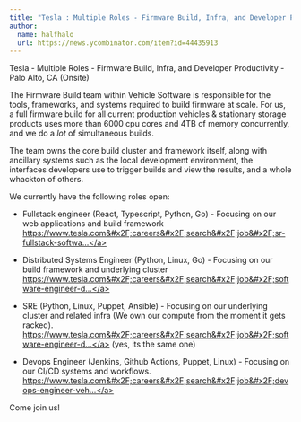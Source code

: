 ```yaml
---
title: "Tesla : Multiple Roles - Firmware Build, Infra, and Developer Productivity"
author:
  name: halfhalo
  url: https://news.ycombinator.com/item?id=44435913
---
```


<JobNavigation />

Tesla - Multiple Roles - Firmware Build, Infra, and Developer Productivity - Palo Alto, CA (Onsite)

The Firmware Build team within Vehicle Software is responsible for the tools, frameworks, and systems required to build firmware at scale.  For us, a full firmware build for all current production vehicles &amp; stationary storage products uses more than 6000 cpu cores and 4TB of memory concurrently, and we do a _lot_ of simultaneous builds.

The team owns the core build cluster and framework itself, along with ancillary systems such as the local development environment, the interfaces developers use to trigger builds and view the results, and a whole whackton of others.

We currently have the following roles open:
* Fullstack engineer (React, Typescript, Python, Go) - Focusing on our web applications and build framework <a href="https:&#x2F;&#x2F;www.tesla.com&#x2F;careers&#x2F;search&#x2F;job&#x2F;sr-fullstack-software-engineer-build-infrastructure-239547" rel="nofollow">https:&#x2F;&#x2F;www.tesla.com&#x2F;careers&#x2F;search&#x2F;job&#x2F;sr-fullstack-softwa...</a>

* Distributed Systems Engineer (Python, Linux, Go) - Focusing on our build framework and underlying cluster <a href="https:&#x2F;&#x2F;www.tesla.com&#x2F;careers&#x2F;search&#x2F;job&#x2F;software-engineer-distributed-systems-build-infrastructure-225465" rel="nofollow">https:&#x2F;&#x2F;www.tesla.com&#x2F;careers&#x2F;search&#x2F;job&#x2F;software-engineer-d...</a>

* SRE (Python, Linux, Puppet, Ansible) - Focusing on our underlying cluster and related infra (We own our compute from the moment it gets racked). 
<a href="https:&#x2F;&#x2F;www.tesla.com&#x2F;careers&#x2F;search&#x2F;job&#x2F;software-engineer-distributed-systems-build-infrastructure-225465" rel="nofollow">https:&#x2F;&#x2F;www.tesla.com&#x2F;careers&#x2F;search&#x2F;job&#x2F;software-engineer-d...</a> (yes, its the same one)

* Devops Engineer (Jenkins, Github Actions, Puppet, Linux) - Focusing on our CI&#x2F;CD systems and workflows. <a href="https:&#x2F;&#x2F;www.tesla.com&#x2F;careers&#x2F;search&#x2F;job&#x2F;devops-engineer-vehicle-software-241487" rel="nofollow">https:&#x2F;&#x2F;www.tesla.com&#x2F;careers&#x2F;search&#x2F;job&#x2F;devops-engineer-veh...</a>

Come join us!
<JobApplication />
